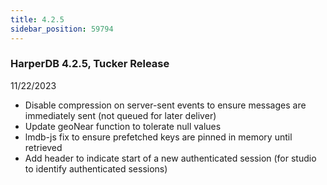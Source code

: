 ```yaml
---
title: 4.2.5
sidebar_position: 59794
---
```


### HarperDB 4.2.5, Tucker Release

11/22/2023

- Disable compression on server-sent events to ensure messages are immediately sent (not queued for later deliver)
- Update geoNear function to tolerate null values
- lmdb-js fix to ensure prefetched keys are pinned in memory until retrieved
- Add header to indicate start of a new authenticated session (for studio to identify authenticated sessions)
